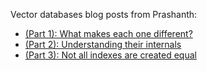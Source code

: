 Vector databases blog posts from Prashanth: 
- [(Part 1): What makes each one different?](https://thedataquarry.com/posts/vector-db-1/)
- [(Part 2): Understanding their internals](https://thedataquarry.com/posts/vector-db-2/)
- [(Part 3): Not all indexes are created equal](https://thedataquarry.com/posts/vector-db-3/)
